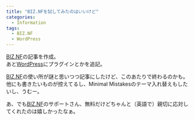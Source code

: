 ```yaml
---
title: "BIZ.NFを試してみたのはいいけど"
categories:
  - Information
tags:
  - BIZ.NF
  - WordPress
---
```

[BIZ.NF](/misc/biz-nf/)の記事を作成。  
あと[WordPress](/blogsystem/wordpress/)にプラグインとかを追記。  

[BIZ.NF](https://www.biz.nf/)の使い所が謎と思いつつ記事にしたけど、このあたりで終わるのかも。  
他にも書きたいものが控えてるし、Minimal Mistakesのテーマ入れ替えもしたいし、うむー。

あ、でも[BIZ.NF](https://www.biz.nf/)のサポートさん、無料だけどちゃんと（英語で）親切に応対してくれたのは嬉しかったなぁ。  